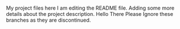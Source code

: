 #
My project files here
I am editing the README file. Adding some more details about the project description.
Hello There
Please Ignore these branches as they are discontinued.
